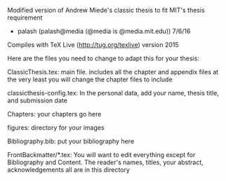 Modified version of Andrew Miede's classic thesis to fit MIT's thesis requirement
- palash (palash@media (@media is @media.mit.edu)) 7/6/16

Compiles with TeX Live (http://tug.org/texlive) version 2015

Here are the files you need to change to adapt this for your thesis:

ClassicThesis.tex: main file. includes all the chapter and appendix files at 
the very least you will change the chapter files to include

classicthesis-config.tex: In the personal data, add your name,  thesis title, 
and submission date

Chapters: your chapters go here

figures: directory for your images

Bibliography.bib: put your bibliography here

FrontBackmatter/*.tex: You will want to edit everything except for Bibliography 
and Content. The reader's names, titles, your abstract, acknowledgements all are in 
this directory

